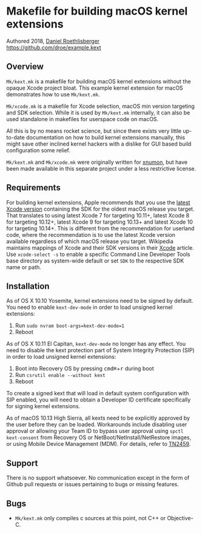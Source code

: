 # Makefile for building macOS kernel extensions
Authored 2018, [Daniel Roethlisberger](//daniel.roe.ch/)  
https://github.com/droe/example.kext


## Overview

`Mk/kext.mk` is a makefile for building macOS kernel extensions without the
opaque Xcode project bloat.  This example kernel extension for macOS
demonstrates how to use `Mk/kext.mk`.

`Mk/xcode.mk` is a makefile for Xcode selection, macOS min version targeting
and SDK selection.  While it is used by `Mk/kext.mk` internally, it can also be
used standalone in makefiles for userspace code on macOS.

All this is by no means rocket science, but since there exists very little
up-to-date documentation on how to build kernel extensions manually, this might
save other inclined kernel hackers with a dislike for GUI based build
configuration some relief.

`Mk/kext.mk` and `Mk/xcode.mk` were originally written for
[xnumon](https://github.com/droe/xnumon), but have been made available in this
separate project under a less restrictive license.


## Requirements

For building kernel extensions, Apple recommends that you use the
[latest Xcode version](https://developer.apple.com/download/)
containing the SDK for the oldest macOS release you target.
That translates to using
latest Xcode 7 for targeting 10.11+,
latest Xcode 8 for targeting 10.12+,
latest Xcode 9 for targeting 10.13+ and
latest Xcode 10 for targeting 10.14+.
This is different from the recommendation for userland code, where the
recommendation is to use the latest Xcode version available regardless of which
macOS release you target.
Wikipedia maintains mappings of Xcode and their SDK versions in their
[Xcode](https://en.wikipedia.org/wiki/Xcode) article.
Use `xcode-select -s` to enable a specific Command Line Developer Tools base
directory as system-wide default or set `SDK` to the respective SDK name or
path.


## Installation

As of OS X 10.10 Yosemite, kernel extensions need to be signed by default.  You
need to enable `kext-dev-mode` in order to load unsigned kernel extensions:

1.  Run `sudo nvram boot-args=kext-dev-mode=1`
2.  Reboot

As of OS X 10.11 El Capitan, `kext-dev-mode` no longer has any effect.  You
need to disable the kext protection part of System Integrity Protection (SIP)
in order to load unsigned kernel extensions:

1.  Boot into Recovery OS by pressing <kbd>cmd⌘</kbd>+<kbd>r</kbd> during boot
2.  Run `csrutil enable --without kext`
3.  Reboot

To create a signed kext that will load in default system configuration with SIP
enabled, you will need to obtain a Developer ID certificate specifically for
signing kernel extensions.

As of macOS 10.13 High Sierra, all kexts need to be explicitly approved by the
user before they can be loaded.  Workarounds include disabling user approval or
allowing your Team ID to bypass user approval using `spctl kext-consent` from
Recovery OS or NetBoot/NetInstall/NetRestore images, or using Mobile Device
Management (MDM).  For details, refer to
[TN2459](https://developer.apple.com/library/archive/technotes/tn2459/).


## Support

There is no support whatsoever.  No communication except in the form of Github
pull requests or issues pertaining to bugs or missing features.


## Bugs

-   `Mk/kext.mk` only compiles c sources at this point, not C++ or Objective-C.

